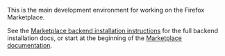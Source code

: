 This is the main development environment for working on the Firefox Marketplace.

See the
[Marketplace backend installation instructions](https://marketplace.readthedocs.org/en/latest/topics/backend.html)
for the full backend installation docs, or start at the beginning of the
[Marketplace documentation](https://marketplace.readthedocs.org).
